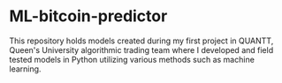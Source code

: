 # ML-bitcoin-predictor
This repository holds models created during my first project in QUANTT, Queen's University algorithmic trading team where I developed and field tested models in Python utilizing various methods such as machine learning.
